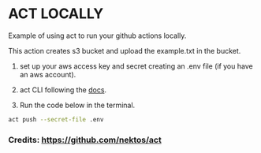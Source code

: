 # ACT LOCALLY

Example of using act to run your github actions locally.

This action creates s3 bucket and upload the example.txt in the bucket.

1. set up your aws access key and secret creating an .env file (if you have an aws account).

2. act CLI following the [docs](https://nektosact.com/installation/index.html).

3. Run the code below in the terminal.

```sh
act push --secret-file .env
```

### Credits: https://github.com/nektos/act
